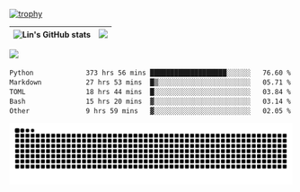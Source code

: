 [![trophy](https://github-profile-trophy.vercel.app/?username=ocss884&column=7)](https://github.com/ocss884)

| ![Lin's GitHub stats](https://github-readme-stats.vercel.app/api?username=ocss884&show_icons=true&hide_border=True&count_private=true) | ![](https://github-readme-streak-stats.herokuapp.com?user=ocss884&hide_border=true&date_format=M%20j%5B%2C%20Y%5D&ring=7EDDCF&fire=7EDDCF") |
| ------------------------------------------------------------ | ------------------------------------------------------------ |

![](https://komarev.com/ghpvc/?username=ocss884&color=brightgreen)

<!--START_SECTION:waka-->

```txt
Python             373 hrs 56 mins ███████████████████░░░░░░   76.60 %
Markdown           27 hrs 53 mins  █▒░░░░░░░░░░░░░░░░░░░░░░░   05.71 %
TOML               18 hrs 44 mins  █░░░░░░░░░░░░░░░░░░░░░░░░   03.84 %
Bash               15 hrs 20 mins  ▓░░░░░░░░░░░░░░░░░░░░░░░░   03.14 %
Other              9 hrs 59 mins   ▓░░░░░░░░░░░░░░░░░░░░░░░░   02.05 %
```

<!--END_SECTION:waka-->

<p align="center">
   <img src="https://github.com/ocss884/ocss884/blob/output/github-snake.svg" alt="snake">
</p>
